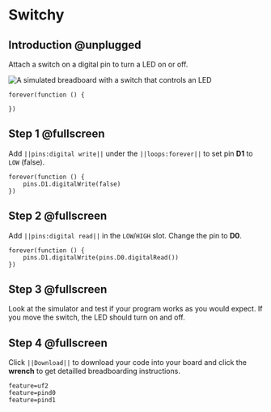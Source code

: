 # Switchy

## Introduction @unplugged

Attach a switch on a digital pin to turn a LED on or off.

![A simulated breadboard with a switch that controls an LED](/static/projects/digital-io/switch-led/gallery.gif)

```template
forever(function () {

})
```
## Step 1 @fullscreen

Add ``||pins:digital write||`` under the ``||loops:forever||`` to set pin **D1** to ``LOW`` (false).

```blocks
forever(function () {
    pins.D1.digitalWrite(false)
})
```

## Step 2 @fullscreen

Add ``||pins:digital read||`` in the ``LOW``/``HIGH`` slot. Change the pin to **D0**.

```blocks
forever(function () {
    pins.D1.digitalWrite(pins.D0.digitalRead())
})
```

## Step 3 @fullscreen

Look at the simulator and test if your program works as you would expect. If you move the switch, the LED
should turn on and off.

## Step 4 @fullscreen

Click ``||Download||`` to download your code into your board and click the **wrench** to get detailled
breadboarding instructions.

```config
feature=uf2
feature=pind0
feature=pind1
```
